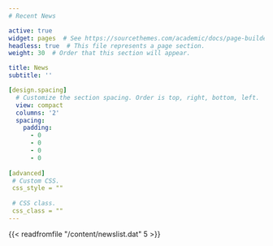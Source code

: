 ```yaml
---
# Recent News

active: true
widget: pages  # See https://sourcethemes.com/academic/docs/page-builder/
headless: true  # This file represents a page section.
weight: 30  # Order that this section will appear.

title: News
subtitle: ''

[design.spacing]
  # Customize the section spacing. Order is top, right, bottom, left.
  view: compact
  columns: '2'
  spacing: 
    padding:
      - 0
      - 0
      - 0
      - 0
      
[advanced]
 # Custom CSS. 
 css_style = ""
 
 # CSS class.
 css_class = ""
---
```


{{< readfromfile "/content/newslist.dat" 5 >}} 